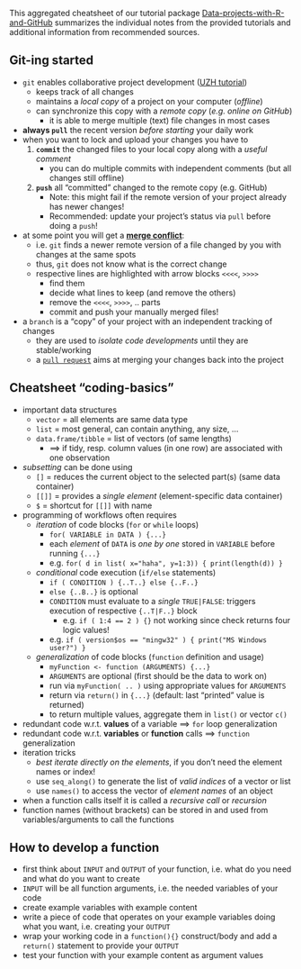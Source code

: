 This aggregated cheatsheet of our tutorial package
[Data-projects-with-R-and-GitHub](https://github.com/Dr-Eberle-Zentrum/Data-projects-with-R-and-GitHub)
summarizes the individual notes from the provided tutorials and
additional information from recommended sources.

## Git-ing started

-   `git` enables collaborative project development ([UZH
    tutorial](https://geo.uzh.ch/microsite/reproducible_research/post/rr-rstudio-git/))
    -   keeps track of all changes
    -   maintains a *local copy* of a project on your computer
        (*offline*)
    -   can synchronize this copy with a *remote copy* (*e.g. online on
        GitHub*)
        -   it is able to merge multiple (text) file changes in most
            cases
-   **always `pull`** the recent version *before starting* your daily
    work
-   when you want to lock and upload your changes you have to
    1.  **`commit`** the changed files to your local copy along with a
        *useful comment*
        -   you can do multiple commits with independent comments (but
            all changes still offline)
    2.  **`push`** all “committed” changed to the remote copy
        (e.g. GitHub)
        -   Note: this might fail if the remote version of your project
            already has newer changes!
        -   Recommended: update your project’s status via `pull` before
            doing a `push`!
-   at some point you will get a [**merge
    conflict**](https://www.atlassian.com/git/tutorials/using-branches/merge-conflicts):
    -   i.e. `git` finds a newer remote version of a file changed by you
        with changes at the same spots
    -   thus, `git` does not know what is the correct change
    -   respective lines are highlighted with arrow blocks `<<<<`,
        `>>>>`
        -   find them
        -   decide what lines to keep (and remove the others)
        -   remove the `<<<<`, `>>>>`, .. parts
        -   commit and push your manually merged files!
-   a `branch` is a “copy” of your project with an independent tracking
    of changes
    -   they are used to *isolate code developments* until they are
        stable/working
    -   a
        [`pull request`](https://www.atlassian.com/git/tutorials/making-a-pull-request)
        aims at merging your changes back into the project

## Cheatsheet “coding-basics”

-   important data structures
    -   `vector` = all elements are same data type
    -   `list` = most general, can contain anything, any size, …
    -   `data.frame/tibble` = list of vectors (of same lengths)
        -   ==&gt; if tidy, resp. column values (in one row) are
            associated with one observation
-   *subsetting* can be done using
    -   `[]` = reduces the current object to the selected part(s) (same
        data container)
    -   `[[]]` = provides a *single element* (element-specific data
        container)
    -   `$` = shortcut for `[[]]` with name
-   programming of workflows often requires
    -   *iteration* of code blocks (`for` or `while` loops)
        -   `for( VARIABLE in DATA ) {...}`
        -   each *element* of `DATA` is *one by one* stored in
            `VARIABLE` before running `{...}`
        -   e.g. `for( d in list( x="haha", y=1:3)) { print(length(d)) }`
    -   *conditional* code execution (`if/else` statements)
        -   `if ( CONDITION ) {..T..} else {..F..}`
        -   `else {..B..}` is optional
        -   `CONDITION` must evaluate to a *single* `TRUE|FALSE`:
            triggers execution of respective `{..T|F..}` block
            -   e.g. `if ( 1:4 == 2 ) {}` not working since check
                returns four logic values!
        -   e.g. `if ( version$os == "mingw32" ) { print("MS Windows user?") }`
    -   *generalization* of code blocks (`function` definition and
        usage)
        -   `myFunction <- function (ARGUMENTS) {...}`
        -   `ARGUMENTS` are optional (first should be the data to work
            on)
        -   run via `myFunction( .. )` using appropriate values for
            `ARGUMENTS`
        -   return via `return()` in `{...}` (default: last “printed”
            value is returned)
        -   to return multiple values, aggregate them in `list()` or
            vector `c()`
-   redundant code w.r.t. **values** of a variable ==&gt; `for` loop
    generalization
-   redundant code w.r.t. **variables** or **function** calls ==&gt;
    `function` generalization
-   iteration tricks
    -   *best iterate directly on the elements*, if you don’t need the
        element names or index!
    -   use `seq_along()` to generate the list of *valid indices* of a
        vector or list
    -   use `names()` to access the vector of *element names* of an
        object
-   when a function calls itself it is called a *recursive call* or
    *recursion*
-   function names (without brackets) can be stored in and used from
    variables/arguments to call the functions

## How to develop a function

-   first think about `INPUT` and `OUTPUT` of your function, i.e. what
    do you need and what do you want to create
-   `INPUT` will be all function arguments, i.e. the needed variables of
    your code
-   create example variables with example content
-   write a piece of code that operates on your example variables doing
    what you want, i.e. creating your `OUTPUT`
-   wrap your working code in a `function(){}` construct/body and add a
    `return()` statement to provide your `OUTPUT`
-   test your function with your example content as argument values
